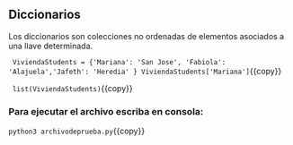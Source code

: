 ## Diccionarios

Los diccionarios son colecciones no ordenadas de elementos asociados a una llave determinada.

`
ViviendaStudents = {'Mariana': 'San Jose', 'Fabiola': 'Alajuela','Jafeth': 'Heredia' }
ViviendaStudents['Mariana']`{{copy}}


`
list(ViviendaStudents)`{{copy}}

### Para ejecutar el archivo escriba en consola:

`python3 archivodeprueba.py`{{copy}}
